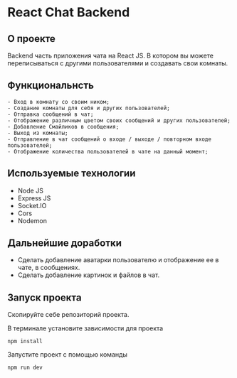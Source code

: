 # React Chat Backend


## О проекте

Backend часть приложения чата на React JS. 
В котором вы можете переписываться с другими пользователями и создавать свои комнаты. 

## Функциональнсть

```
- Вход в комнату со своим ником;
- Создание комнаты для себя и других пользователей;
- Отправка сообщений в чат;
- Отображение различным цветом своих сообщений и других пользователей;
- Добавление Смайликов в сообщения;
- Выход из комнаты;
- Отправление в чат сообщений о входе / выходе / повторном входе пользователей;
- Отображение количества пользователей в чате на данный момент;

```

## Используемые технологии

- Node JS
- Express JS
- Socket.IO
- Cors
- Nodemon

## Дальнейшие доработки

- Сделать добавление аватарки пользователю и отображение ее в чате, в сообщениях.
- Сделать добавление картинок и файлов в чат. 

## Запуск проекта

Скопируйте себе репозиторий проекта.

В терминале установите зависимости для проекта

```
npm install
```

Запустите проект с помощью команды

```
npm run dev 
```
